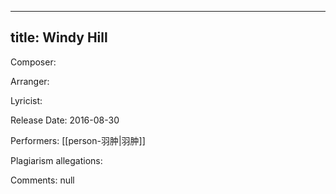 
---
title: Windy Hill
---
Composer: 

Arranger: 

Lyricist: 

Release Date: 2016-08-30

Performers: [[person-羽肿|羽肿]]

Plagiarism allegations:


Comments:
null
